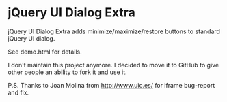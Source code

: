 # jQuery UI Dialog Extra

jQuery UI Dialog Extra adds minimize/maximize/restore buttons to
standard jQuery UI dialog.

See demo.html for details.

I don't maintain this project anymore.
I decided to move it to GitHub to give other people an ability to fork
it and use it.

P.S. Thanks to Joan Molina from http://www.uic.es/ for iframe bug-report
and fix.
